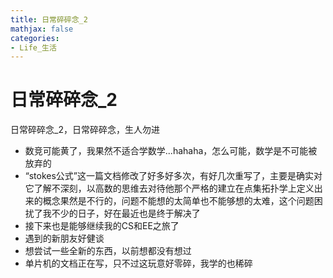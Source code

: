 ```yaml
---
title: 日常碎碎念_2
mathjax: false
categories:
- Life_生活
---
```



# 日常碎碎念_2
日常碎碎念_2，日常碎碎念，生人勿进


<!--more-->
- 数竞可能黄了，我果然不适合学数学...hahaha，怎么可能，数学是不可能被放弃的
- “stokes公式”这一篇文档修改了好多好多次，有好几次重写了，主要是确实对它了解不深刻，以高数的思维去对待他那个严格的建立在点集拓扑学上定义出来的概念果然是不行的，问题不能想的太简单也不能够想的太难，这个问题困扰了我不少的日子，好在最近也是终于解决了
- 接下来也是能够继续我的CS和EE之旅了
- 遇到的新朋友好健谈
- 想尝试一些全新的东西，以前想都没有想过
- 单片机的文档正在写，只不过这玩意好零碎，我学的也稀碎